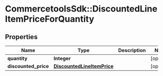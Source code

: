 # CommercetoolsSdk::DiscountedLineItemPriceForQuantity

## Properties
Name | Type | Description | Notes
------------ | ------------- | ------------- | -------------
**quantity** | **Integer** |  | [optional] 
**discounted_price** | [**DiscountedLineItemPrice**](DiscountedLineItemPrice.md) |  | [optional] 

